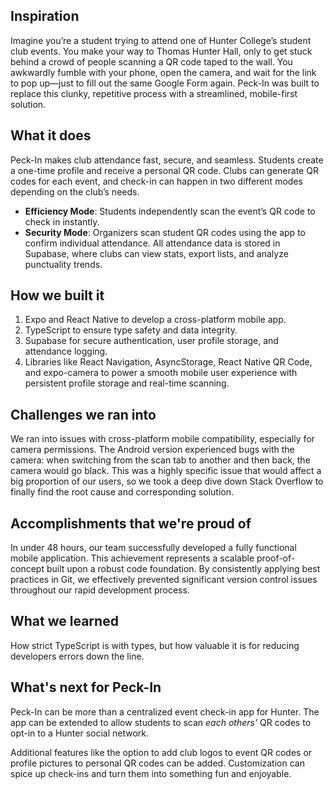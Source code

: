 ## Inspiration
Imagine you’re a student trying to attend one of Hunter College’s student club events. You make your way to Thomas Hunter Hall, only to get stuck behind a crowd of people scanning a QR code taped to the wall. You awkwardly fumble with your phone, open the camera, and wait for the link to pop up—just to fill out the same Google Form again. Peck-In was built to replace this clunky, repetitive process with a streamlined, mobile-first solution.

##  What it does
Peck-In makes club attendance fast, secure, and seamless. Students create a one-time profile and receive a personal QR code. Clubs can generate QR codes for each event, and check-in can happen in two different modes depending on the club’s needs. 
- **Efficiency Mode**: Students independently scan the event’s QR code to check in instantly.
- **Security Mode**: Organizers scan student QR codes using the app to confirm individual attendance.
All attendance data is stored in Supabase, where clubs can view stats, export lists, and analyze punctuality trends.

## How we built it
1. Expo and React Native to develop a cross-platform mobile app.
2. TypeScript to ensure type safety and data integrity.
3. Supabase for secure authentication, user profile storage, and attendance logging.
4. Libraries like React Navigation, AsyncStorage, React Native QR Code, and expo-camera to power a smooth mobile user experience with persistent profile storage and real-time scanning.

## Challenges we ran into

We ran into issues with cross-platform mobile compatibility, especially for camera permissions. The Android version experienced bugs with the camera: when switching from the scan tab to another and then back, the camera would go black. This was a highly specific issue that would affect a big proportion of our users, so we took a deep dive down Stack Overflow to finally find the root cause and corresponding solution.

## Accomplishments that we're proud of

In under 48 hours, our team successfully developed a fully functional mobile application. This achievement represents a scalable proof-of-concept built upon a robust code foundation. By consistently applying best practices in Git, we effectively prevented significant version control issues throughout our rapid development process.

## What we learned

How strict TypeScript is with types, but how valuable it is for reducing developers errors down the line. 

## What's next for Peck-In

Peck-In can be more than a centralized event check-in app for Hunter. The app can be extended to allow students to scan *each others’* QR codes to opt-in to a Hunter social network.

Additional features like the option to add club logos to event QR codes or profile pictures to personal QR codes can be added. Customization can spice up check-ins and turn them into something fun and enjoyable.

